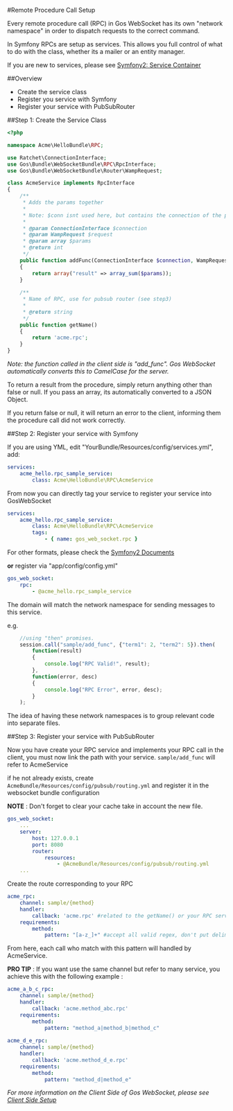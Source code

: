 #Remote Procedure Call Setup

Every remote procedure call (RPC) in Gos WebSocket has its own "network namespace" in order to dispatch requests to the correct command.

In Symfony RPCs are setup as services. This allows you full control of what to do with the class, whether its a mailer or an entity manager.

If you are new to services, please see [Symfony2: Service Container](http://symfony.com/doc/master/book/service_container.html)

##Overview
* Create the service class
* Register you service with Symfony
* Register your service with PubSubRouter

##Step 1: Create the Service Class

```php
<?php

namespace Acme\HelloBundle\RPC;

use Ratchet\ConnectionInterface;
use Gos\Bundle\WebSocketBundle\RPC\RpcInterface;
use Gos\Bundle\WebSocketBundle\Router\WampRequest;

class AcmeService implements RpcInterface
{
    /**
     * Adds the params together
     *
     * Note: $conn isnt used here, but contains the connection of the person making this request.
     *
     * @param ConnectionInterface $connection
     * @param WampRequest $request
     * @param array $params
     * @return int
     */
    public function addFunc(ConnectionInterface $connection, WampRequest $request, $params)
    {
        return array("result" => array_sum($params));
    }
    
    /**
     * Name of RPC, use for pubsub router (see step3)
     * 
     * @return string
     */
    public function getName()
    {
        return 'acme.rpc';
    }
}
```

_Note: the function called in the client side is "add_func". Gos WebSocket automatically converts this to CamelCase for the server._

To return a result from the procedure, simply return anything other than false or null. If you pass an array, its automatically converted to a JSON Object.

If you return false or null, it will return an error to the client, informing them the procedure call did not work correctly.

##Step 2: Register your service with Symfony

If you are using YML, edit "YourBundle/Resources/config/services.yml", add:

```yaml
services:
    acme_hello.rpc_sample_service:
        class: Acme\HelloBundle\RPC\AcmeService
```
From now you can directly tag your service to register your service into GosWebSocket

```yaml
services:
    acme_hello.rpc_sample_service:
        class: Acme\HelloBundle\RPC\AcmeService
        tags:
            - { name: gos_web_socket.rpc }
```
For other formats, please check the [Symfony2 Documents](http://symfony.com/doc/master/book/service_container.html)

**or** register via "app/config/config.yml"

```yaml
gos_web_socket:
    rpc:
        - @acme_hello.rpc_sample_service
```

The domain will match the network namespace for sending messages to this service.

e.g.

```javascript
    //using "then" promises.
    session.call("sample/add_func", {"term1": 2, "term2": 5}).then(  
        function(result)
        {
            console.log("RPC Valid!", result);
        },
        function(error, desc)
        {
            console.log("RPC Error", error, desc);
        }
    );
```


The idea of having these network namespaces is to group relevant code into separate files.

##Step 3: Register your service with PubSubRouter

Now you have create your RPC service and implements your RPC call in the client, you must now link the path with your service.  `sample/add_func` will refer to AcmeService

if he not already exists, create `AcmeBundle/Resources/config/pubsub/routing.yml` and register it in the websocket bundle configuration

**NOTE** : Don't forget to clear your cache take in account the new file.

```yaml
gos_web_socket:
    ...
    server:
        host: 127.0.0.1
        port: 8080
        router:
            resources:
                - @AcmeBundle/Resources/config/pubsub/routing.yml
    ...
```

Create the route corresponding to your RPC

```yaml
acme_rpc:
    channel: sample/{method}
    handler:
        callback: 'acme.rpc' #related to the getName() or your RPC service
    requirements:
        method:
            pattern: "[a-z_]+" #accept all valid regex, don't put delimiters !
```

From here, each call who match with this pattern will handled by AcmeService.

**PRO TIP** : If you want use the same channel but refer to many service, you achieve this with the following example : 

```yaml
acme_a_b_c_rpc:
    channel: sample/{method}
    handler:
        callback: 'acme.method_abc.rpc'
    requirements:
        method:
            pattern: "method_a|method_b|method_c"
            
acme_d_e_rpc:
    channel: sample/{method}
    handler:
        callback: 'acme.method_d_e.rpc'
    requirements:
        method:
            pattern: "method_d|method_e"
```

_For more information on the Client Side of Gos WebSocket, please see [Client Side Setup](ClientSetup.md)_
